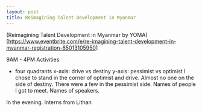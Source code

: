 ```yaml
---
layout: post
title: Reimagining Talent Development in Myanmar 
---
```


(Reimagining Talent Development in Myanmar by YOMA)[https://www.eventbrite.com/e/re-imagining-talent-development-in-myanmar-registration-65013105950]

9AM - 4PM 
Activities 
- four quadrants 
x-axis: drive vs destiny 
y-axis: pessimist vs optimist 
I chose to stand in the corner of optimist and drive. 
Almost no one on the side of destiny. There were a few in the pessimist side. 
Names of people I got to meet. 
Names of speakers. 

In the evening. 
Interns from Lithan
